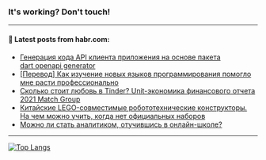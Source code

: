 ### It's working? Don't touch!

---
<!--
#### 🛠️ Technical stack:

![C++](https://img.shields.io/badge/C++-informational?logo=c%2B%2B&style=flat&logoColor=white&color=9C033A)
![Java](https://img.shields.io/badge/Java-informational?logo=java&style=flat&logoColor=white&color=007396)
![Kotlin](https://img.shields.io/badge/Kotlin-informational?logo=Kotlin&style=flat&logoColor=white&color=0095D5)
![JS](https://img.shields.io/badge/JS-informational?logo=javaScript&style=flat&logoColor=black&color=F7Df1E) <br>
![HTML5](https://img.shields.io/badge/HTML5-informational?logo=html5&style=flat&logoColor=white&color=E34F26)
![CSS3](https://img.shields.io/badge/CSS3-informational?logo=css3&style=flat&logoColor=white&color=157286)
![Sass](https://img.shields.io/badge/Saas-informational?logo=sass&style=flat&logoColor=white&color=hotpink)
![PHP](https://img.shields.io/badge/PHP-informational?logo=php&style=flat&logoColor=white&color=777BB4) <br>
![WebPAck](https://img.shields.io/badge/WebPack-informational?logo=webPack&style=flat&logoColor=white&color=FF6F00)
![Bootstrap](https://img.shields.io/badge/Bootstrap-informational?logo=Bootstrap&style=flat&logoColor=white&color=7952B3)
![MySQL](https://img.shields.io/badge/MySQL-informational?logo=MySQL&style=flat&logoColor=white&color=00f) <br>
![NodeJS](https://img.shields.io/badge/NodeJS-informational?logo=node.js&style=flat&logoColor=white&color=43853D)
![Spring](https://img.shields.io/badge/Spring-informational?logo=Spring&style=flat&logoColor=white&color=0A9EDC)
![Angular](https://img.shields.io/badge/Vue-informational?logo=vue.js&style=flat&logoColor=white&color=red)
![Git](https://img.shields.io/badge/Git-informational?logo=git&style=flat&logoColor=white&color=darkorange)

___
-->

#### 💬 Latest posts from habr.com:

<!-- BLOG-POST-LIST:START -->
- [Генерация кода API клиента приложения на основе пакета dart openapi generator](https://habr.com/ru/post/695528/?utm_source=habrahabr&utm_medium=rss&utm_campaign=695528)
- [[Перевод] Как изучение новых языков программирования помогло мне расти профессионально](https://habr.com/ru/post/695268/?utm_source=habrahabr&utm_medium=rss&utm_campaign=695268)
- [Сколько стоит любовь в Tinder? Unit-экономика финансового отчета 2021 Match Group](https://habr.com/ru/post/695510/?utm_source=habrahabr&utm_medium=rss&utm_campaign=695510)
- [Китайские LEGO-совместимые робототехнические конструкторы. На чем можно учить, когда нет официальных наборов](https://habr.com/ru/post/695444/?utm_source=habrahabr&utm_medium=rss&utm_campaign=695444)
- [Можно ли стать аналитиком, отучившись в онлайн-школе?](https://habr.com/ru/post/695442/?utm_source=habrahabr&utm_medium=rss&utm_campaign=695442)
<!-- BLOG-POST-LIST:END -->

---

[![Top Langs](https://github-readme-stats.vercel.app/api/top-langs/?username=zloylis&layout=compact&hide_border=true&theme=dracula)](https://github.com/zloylis)
